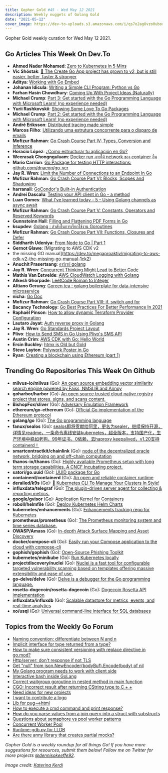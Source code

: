 ```yaml
---
title: Gopher Gold #45 - Wed May 12 2021
description: Weekly nuggets of Golang Gold
date: "2021-05-12"
cover_image: https://dev-to-uploads.s3.amazonaws.com/i/qs7o2ag8vzo0uborgc7v.png
---
```


Gopher Gold weekly curation for Wed May 12 2021.

## Go Articles This Week On Dev.To

- **Ahmed Nader Mohamed**: [Zero to Kubernetes in 5 Mins](https://dev.to/ahmednader10/zero-to-kubernetes-in-5-mins-2hbp)
- **Vic Shóstak**: [🎉 The Create Go App project has grown to v2, but is still easier, better, faster & stronger](https://dev.to/koddr/the-create-go-app-project-has-grown-to-v2-but-is-still-easier-better-faster-stronger-575j)
- **Aditya**: [Working with Go Embed](https://dev.to/adi73/working-with-go-embed-2mh7)
- **Johanan Idicula**: [Writing a Simple CLI Program: Python vs Go](https://dev.to/jidicula/writing-a-simple-cli-program-python-vs-go-59kf)
- **Farhan Hasin Chowdhury**: [Coming Up With Project Ideas (Naturally)](https://dev.to/fhsinchy/coming-up-with-project-ideas-naturally-49b0)
- **Michael Crump**: [Part 3: Get started with the Go Programming Language with Microsoft Learn! (no experience needed)](https://dev.to/azure/part-3-get-started-with-the-go-programming-language-with-microsoft-learn-no-experience-needed-2in7)
- **Yurii Rashkovskii**: [Showing Some Love To Go Packages](https://dev.to/yrashk/showing-some-love-to-go-packages-332m)
- **Michael Crump**: [Part 2: Get started with the Go Programming Language with Microsoft Learn! (no experience needed)](https://dev.to/azure/part-2-get-started-with-the-go-programming-language-with-microsoft-learn-no-experience-needed-1khn)
- **André Eriksson**: [Distributed tracing made simple](https://dev.to/encore/distributed-tracing-made-simple-1k1f)
- **Marcos Filho**: [Utilizando uma estrutura concorrente para o disparo de emails](https://dev.to/maaarkin/utilizando-uma-estrutura-concorrente-para-o-disparo-de-emails-b8o)
- **Mofizur Rahman**: [Go Crash Course Part IV: Types, Conversion and Inference](https://dev.to/moficodes/go-crash-course-part-4-types-conversion-and-inference-1np6)
- **Horacio López**: [¿Como estructurar tu aplicación en Go?](https://dev.to/hdlopez/como-estructurar-tu-aplicacion-en-go-4hk2)
- **Weerasak Chongnguluam**: [Docker run ภายใต้ network ของ container อื่น](https://dev.to/iporsut/docker-run-network-container-118m)
- **Mario Carrion**: [Go Package for testing HTTP interactions: github.com/dnaeon/go-vcr](https://dev.to/mariocarrion/go-package-for-testing-http-interactions-github-com-dnaeon-go-vcr-hle)
- **Jay R. Wren**: [Limit the Number of Connections to an Endpoint In Go](https://dev.to/jrwren/limit-the-number-of-connections-to-an-endpoint-in-go-3a14)
- **Mofizur Rahman**: [Go Crash Course Part VI: Blocks, Scopes and Shadowing](https://dev.to/moficodes/go-crash-course-part-6-blocks-scopes-and-shadowing-228j)
- **harranali**: [GoCondor's Built-in Authentication](https://dev.to/harranali/gocondor-s-built-in-authentication-4367)
- **Andrei Dascalu**: [Testing your API client in Go - a method](https://dev.to/andreidascalu/testing-your-api-client-in-go-a-method-4bm4)
- **Luan Gomes**: [What I've learned today - 5 - Using Golang channels as async await](https://dev.to/lgdev07/what-i-ve-learned-today-5-using-golang-channels-as-async-await-a0i)
- **Mofizur Rahman**: [Go Crash Course Part V:  Constants, Operators and Reserved Keywords](https://dev.to/moficodes/go-crash-course-part-v-constants-operators-and-reserved-keywords-1pap)
- **Gunnsteinn Hall**: [Filling and Flattening PDF Forms in Go](https://dev.to/unidoc/filling-and-flattening-pdf-forms-in-go-5379)
- **ksupdev**: [Golang : ลำดับในการเรียกใช้งาน Goroutines](https://dev.to/ksupdev/golang-goroutines-7i7)
- **Mofizur Rahman**: [Go Crash Course Part VII: Functions, Closures and Defer](https://dev.to/moficodes/go-crash-course-part-vii-functions-closures-and-defer-35nf)
- **Siddharth Udeniya**: [From Node to Go | Part 1](https://dev.to/sid__/from-node-to-go-part-1-2dib)
- **Gernot Glawe**: [Migrating to AWS CDK v2
- the missing GO manual](https://dev.to/megaproaktiv/migrating-to-aws-cdk-v2-the-missing-go-manual-1ck2)
- **Anuchit Prasertsang**: [อาร์เรย์ golang](https://dev.to/anuchito/golang-4201)
- **Jay R. Wren**: [Concurrent Thinking Might Lead to Better Code](https://dev.to/jrwren/concurrent-thinking-might-lead-to-better-code-29pd)
- **Mathis Van Eetvelde**: [AWS CloudWatch Logging with Golang](https://dev.to/mathisve/aws-cloudwatch-logging-with-golang-25fi)
- **Alkesh Ghorpade**: [LeetCode Roman to Integer](https://dev.to/_alkesh26/leetcode-roman-to-integer-46op)
- **Altiano Gerung**: [Goreen tea : golang boilerplate for data-intensive microservice](https://dev.to/altiano/goreen-tea-golang-boilerplate-for-data-intensive-microservice-14j9)
- **nicha**: [Go Doc](https://dev.to/chestnut/go-doc-47nc)
- **Mofizur Rahman**: [Go Crash Course Part VIII: if, switch and for](https://dev.to/moficodes/go-crash-course-part-viii-if-switch-and-for-1g5j)
- **Bacancy Technology**: [Go Best Practices For Better Performance In 2021](https://dev.to/bacancy_technology/go-best-practices-for-better-performance-in-2021-5c3m)
- **Raphaël Pinson**: [How to allow dynamic Terraform Provider Configuration](https://dev.to/camptocamp-ops/how-to-allow-dynamic-terraform-provider-configuration-20ik)
- **Lautaro Jayat**: [Auth reverse proxy in Golang](https://dev.to/lautarojayat/auth-reverse-proxy-in-golang-3091)
- **Jay R. Wren**: [Go Standards Project Layout](https://dev.to/jrwren/go-standards-project-layout-4hfj)
- **Plivo**: [How to Send SMS in Go Using Plivo's SMS API](https://dev.to/plivo/how-to-send-sms-in-go-using-plivo-s-sms-api-3i48)
- **Austin Crim**: [AWS CDK with Go: Hello World](https://dev.to/austincrim/aws-cdk-with-go-hello-world-2119)
- **Ersin Buckley**: [htmx is Old but Gold](https://dev.to/ebuckley/htmx-is-old-but-gold-4i9i)
- **Steve Layton**: [Polywork Poster in Go](https://dev.to/shindakun/ploywork-poster-in-go-5d6f)
- **Ryan**: [Creating a blockchain using Ethereum (part 1)](https://dev.to/talemache/creating-a-blockchain-using-ethereum-part-1-4cn9)

## Trending Go Repositories This Week On Github

- **milvus-io/milvus** (Go): [An open source embedding vector similarity search engine powered by Faiss, NMSLIB and Annoy](https://github.com/milvus-io/milvus)
- **goharbor/harbor** (Go): [An open source trusted cloud native registry project that stores, signs, and scans content.](https://github.com/goharbor/harbor)
- **BishopFox/sliver** (Go): [Adversary Emulation Framework](https://github.com/BishopFox/sliver)
- **ethereum/go-ethereum** (Go): [Official Go implementation of the Ethereum protocol](https://github.com/ethereum/go-ethereum)
- **golang/go** (Go): [The Go programming language](https://github.com/golang/go)
- **fanux/sealos** (Go): [sealos即将贡献给阿里，更名为sealer，继续保持开源，详情见readme，一条命令离线安装kubernetes，超全版本，支持国产化，生产环境中稳如老狗，99年证书，0依赖，去haproxy keepalived，v1.20支持containerd！](https://github.com/fanux/sealos)
- **smartcontractkit/chainlink** (Go): [node of the decentralized oracle network, bridging on and off-chain computation](https://github.com/smartcontractkit/chainlink)
- **thanos-io/thanos** (Go): [Highly available Prometheus setup with long term storage capabilities. A CNCF Incubating project.](https://github.com/thanos-io/thanos)
- **satori/go.uuid** (Go): [UUID package for Go](https://github.com/satori/go.uuid)
- **containerd/containerd** (Go): [An open and reliable container runtime](https://github.com/containerd/containerd)
- **derailed/k9s** (Go): [🐶 Kubernetes CLI To Manage Your Clusters In Style!](https://github.com/derailed/k9s)
- **influxdata/telegraf** (Go): [The plugin-driven server agent for collecting & reporting metrics.](https://github.com/influxdata/telegraf)
- **google/gvisor** (Go): [Application Kernel for Containers](https://github.com/google/gvisor)
- **roboll/helmfile** (Go): [Deploy Kubernetes Helm Charts](https://github.com/roboll/helmfile)
- **kubernetes/enhancements** (Go): [Enhancements tracking repo for Kubernetes](https://github.com/kubernetes/enhancements)
- **prometheus/prometheus** (Go): [The Prometheus monitoring system and time series database.](https://github.com/prometheus/prometheus)
- **OWASP/Amass** (Go): [In-depth Attack Surface Mapping and Asset Discovery](https://github.com/OWASP/Amass)
- **docker/compose-cli** (Go): [Easily run your Compose application to the cloud with compose-cli](https://github.com/docker/compose-cli)
- **gophish/gophish** (Go): [Open-Source Phishing Toolkit](https://github.com/gophish/gophish)
- **kubernetes/minikube** (Go): [Run Kubernetes locally](https://github.com/kubernetes/minikube)
- **projectdiscovery/nuclei** (Go): [Nuclei is a fast tool for configurable targeted vulnerability scanning based on templates offering massive extensibility and ease of use.](https://github.com/projectdiscovery/nuclei)
- **go-delve/delve** (Go): [Delve is a debugger for the Go programming language.](https://github.com/go-delve/delve)
- **rosetta-dogecoin/rosetta-dogecoin** (Go): [Dogecoin Rosetta API implementation](https://github.com/rosetta-dogecoin/rosetta-dogecoin)
- **influxdata/influxdb** (Go): [Scalable datastore for metrics, events, and real-time analytics](https://github.com/influxdata/influxdb)
- **xo/usql** (Go): [Universal command-line interface for SQL databases](https://github.com/xo/usql)

## Topics from the Weekly Go Forum

- [Naming convention: differentiate between N and n](https://forum.golangbridge.org/t/naming-convention-differentiate-between-n-and-n/23440)
- [Implicit interface for type returned from a type?](https://forum.golangbridge.org/t/implicit-interface-for-type-returned-from-a-type/23383)
- [How to make sure consistent versioning with replace directive in go.mod?](https://forum.golangbridge.org/t/how-to-make-sure-consistent-versioning-with-replace-directive-in-go-mod/23384)
- [Http/server: don't response if not TLS](https://forum.golangbridge.org/t/http-server-dont-response-if-not-tls/23387)
- [Get "null" from json.NewEncoder(bodyBuf).Encode(body) of nil](https://forum.golangbridge.org/t/get-null-from-json-newencoder-bodybuf-encode-body-of-nil/23410)
- [My Golang program needs to work with client side](https://forum.golangbridge.org/t/my-golang-program-needs-to-work-with-client-side/23421)
- [Interactive bash inside GoLang](https://forum.golangbridge.org/t/interactive-bash-inside-golang/23400)
- [Correct waitgroup goroutine in nested method in main function](https://forum.golangbridge.org/t/correct-waitgroup-goroutine-in-nested-method-in-main-function/23393)
- [CGO: Incorrect result after returning CString type to C + +](https://forum.golangbridge.org/t/cgo-incorrect-result-after-returning-cstring-type-to-c/23413)
- [Need ideas for new projects](https://forum.golangbridge.org/t/need-ideas-for-new-projects/23405)
- [I want to contribute a logo](https://forum.golangbridge.org/t/i-want-to-contribute-a-logo/23444)
- [Lib for pug-->html](https://forum.golangbridge.org/t/lib-for-pug-html/23392)
- [How to execute a cmd command and print response?](https://forum.golangbridge.org/t/how-to-execute-a-cmd-command-and-print-response/23452)
- [How do you parse values from a join query into a struct with substructs](https://forum.golangbridge.org/t/how-do-you-parse-values-from-a-join-query-into-a-struct-with-substructs/23449)
- [Questions about semaphore vs pool worker patterns](https://forum.golangbridge.org/t/questions-about-semaphore-vs-pool-worker-patterns/23379)
- [Concurrent Worker Pool](https://forum.golangbridge.org/t/concurrent-worker-pool/23436)
- [Runtime-gdb.py for LLDB](https://forum.golangbridge.org/t/runtime-gdb-py-for-lldb/23407)
- [Are there anny library that creates partial mocks?](https://forum.golangbridge.org/t/are-there-anny-library-that-creates-partial-mocks/23442)

_Gopher Gold is a weekly roundup for all things Go! If you have more suggestions for resources, submit them below! Follow me on Twitter for more projects [@dennisokeeffe92](https://twitter.com/dennisokeeffe92)._

_Image credit: [Katerina Kerdi](https://unsplash.com/@katekerdi)_